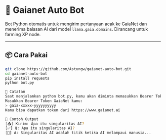 # 🤖 Gaianet Auto Bot

Bot Python otomatis untuk mengirim pertanyaan acak ke GaiaNet dan menerima balasan AI dari model `llama.gaia.domains`. Dirancang untuk farming XP node.

---

## 📦 Cara Pakai

```bash
git clone https://github.com/Astungw/gaianet-auto-bot.git
cd gaianet-auto-bot
pip install requests
python bot.py

📌 Catatan
Saat menjalankan python bot.py, kamu akan diminta memasukkan Bearer Token seperti ini:
Masukkan Bearer Token GaiaNet kamu:
> gaia-xxxxx-yyyyyyyyyy
Kamu bisa dapatkan token dari https://www.gaianet.ai

👀 Contoh Output
[📤] Kirim: Apa itu singularitas AI?
[✅] Q: Apa itu singularitas AI?
[🤖] A: Singularitas AI adalah titik ketika AI melampaui manusia...
